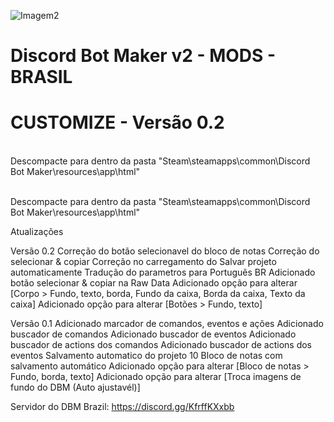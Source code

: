 ![Imagem2](https://user-images.githubusercontent.com/43226244/131952818-12cb8eb1-0337-40e0-a1c8-0cdb3ee3cebb.png)
# Discord Bot Maker v2 - MODS - BRASIL

# CUSTOMIZE - Versão 0.2
<br>
Descompacte para dentro da pasta "Steam\steamapps\common\Discord Bot Maker\resources\app\html"
<br><br>

Descompacte para dentro da pasta "Steam\steamapps\common\Discord Bot Maker\resources\app\html"

Atualizações

Versão 0.2
Correção do botão selecionavel do bloco de notas
Correção do selecionar & copiar
Correção no carregamento do Salvar projeto automaticamente
Tradução do parametros para Português BR
Adicionado botão selecionar & copiar na Raw Data
Adicionado opção para alterar [Corpo > Fundo, texto, borda, Fundo da caixa, Borda da caixa, Texto da caixa]
Adicionado opção para alterar [Botões > Fundo, texto]

Versão 0.1
Adicionado marcador de comandos, eventos e ações
Adicionado buscador de comandos
Adicionado buscador de eventos
Adicionado buscador de actions dos comandos
Adicionado buscador de actions dos eventos
Salvamento automatico do projeto
10 Bloco de notas com salvamento automático
Adicionado opção para alterar [Bloco de notas > Fundo, borda, texto]
Adicionado opção para alterar [Troca imagens de fundo do DBM (Auto ajustavél)]

Servidor do DBM Brazil: https://discord.gg/KfrffKXxbb
